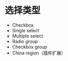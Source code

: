 # 选择类型

- Checkbox
- Single select
- Multiple select
- Radio group
- Checkbox group
- China region（插件扩展）
